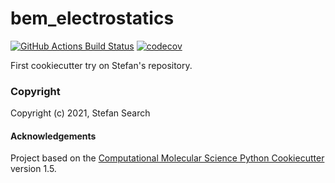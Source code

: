 bem_electrostatics
==============================
[//]: # (Badges)
[![GitHub Actions Build Status](https://github.com/REPLACE_WITH_OWNER_ACCOUNT/bem_electrostatics/workflows/CI/badge.svg)](https://github.com/REPLACE_WITH_OWNER_ACCOUNT/bem_electrostatics/actions?query=workflow%3ACI)
[![codecov](https://codecov.io/gh/REPLACE_WITH_OWNER_ACCOUNT/bem_electrostatics/branch/master/graph/badge.svg)](https://codecov.io/gh/REPLACE_WITH_OWNER_ACCOUNT/bem_electrostatics/branch/master)


First cookiecutter try on Stefan's repository.

### Copyright

Copyright (c) 2021, Stefan Search


#### Acknowledgements
 
Project based on the 
[Computational Molecular Science Python Cookiecutter](https://github.com/molssi/cookiecutter-cms) version 1.5.
